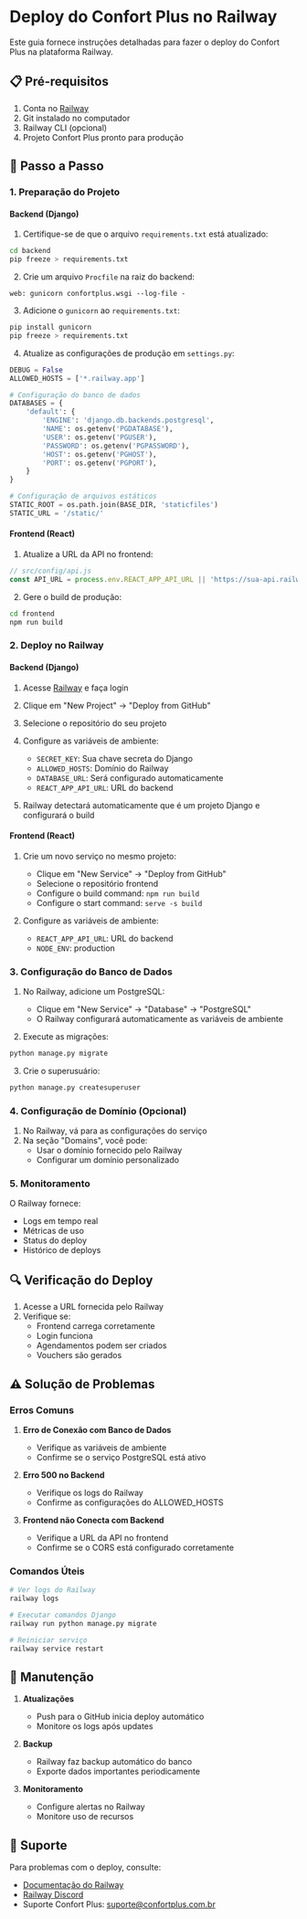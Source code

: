 # Deploy do Confort Plus no Railway

Este guia fornece instruções detalhadas para fazer o deploy do Confort Plus na plataforma Railway.

## 📋 Pré-requisitos

1. Conta no [Railway](https://railway.app/)
2. Git instalado no computador
3. Railway CLI (opcional)
4. Projeto Confort Plus pronto para produção

## 🚀 Passo a Passo

### 1. Preparação do Projeto

#### Backend (Django)
1. Certifique-se de que o arquivo `requirements.txt` está atualizado:
```bash
cd backend
pip freeze > requirements.txt
```

2. Crie um arquivo `Procfile` na raiz do backend:
```
web: gunicorn confortplus.wsgi --log-file -
```

3. Adicione o `gunicorn` ao `requirements.txt`:
```bash
pip install gunicorn
pip freeze > requirements.txt
```

4. Atualize as configurações de produção em `settings.py`:
```python
DEBUG = False
ALLOWED_HOSTS = ['*.railway.app']

# Configuração do banco de dados
DATABASES = {
    'default': {
        'ENGINE': 'django.db.backends.postgresql',
        'NAME': os.getenv('PGDATABASE'),
        'USER': os.getenv('PGUSER'),
        'PASSWORD': os.getenv('PGPASSWORD'),
        'HOST': os.getenv('PGHOST'),
        'PORT': os.getenv('PGPORT'),
    }
}

# Configuração de arquivos estáticos
STATIC_ROOT = os.path.join(BASE_DIR, 'staticfiles')
STATIC_URL = '/static/'
```

#### Frontend (React)
1. Atualize a URL da API no frontend:
```javascript
// src/config/api.js
const API_URL = process.env.REACT_APP_API_URL || 'https://sua-api.railway.app';
```

2. Gere o build de produção:
```bash
cd frontend
npm run build
```

### 2. Deploy no Railway

#### Backend (Django)

1. Acesse [Railway](https://railway.app/) e faça login
2. Clique em "New Project" → "Deploy from GitHub"
3. Selecione o repositório do seu projeto
4. Configure as variáveis de ambiente:
   - `SECRET_KEY`: Sua chave secreta do Django
   - `ALLOWED_HOSTS`: Domínio do Railway
   - `DATABASE_URL`: Será configurado automaticamente
   - `REACT_APP_API_URL`: URL do backend

5. Railway detectará automaticamente que é um projeto Django e configurará o build

#### Frontend (React)

1. Crie um novo serviço no mesmo projeto:
   - Clique em "New Service" → "Deploy from GitHub"
   - Selecione o repositório frontend
   - Configure o build command: `npm run build`
   - Configure o start command: `serve -s build`

2. Configure as variáveis de ambiente:
   - `REACT_APP_API_URL`: URL do backend
   - `NODE_ENV`: production

### 3. Configuração do Banco de Dados

1. No Railway, adicione um PostgreSQL:
   - Clique em "New Service" → "Database" → "PostgreSQL"
   - O Railway configurará automaticamente as variáveis de ambiente

2. Execute as migrações:
```bash
python manage.py migrate
```

3. Crie o superusuário:
```bash
python manage.py createsuperuser
```

### 4. Configuração de Domínio (Opcional)

1. No Railway, vá para as configurações do serviço
2. Na seção "Domains", você pode:
   - Usar o domínio fornecido pelo Railway
   - Configurar um domínio personalizado

### 5. Monitoramento

O Railway fornece:
- Logs em tempo real
- Métricas de uso
- Status do deploy
- Histórico de deploys

## 🔍 Verificação do Deploy

1. Acesse a URL fornecida pelo Railway
2. Verifique se:
   - Frontend carrega corretamente
   - Login funciona
   - Agendamentos podem ser criados
   - Vouchers são gerados

## ⚠️ Solução de Problemas

### Erros Comuns

1. **Erro de Conexão com Banco de Dados**
   - Verifique as variáveis de ambiente
   - Confirme se o serviço PostgreSQL está ativo

2. **Erro 500 no Backend**
   - Verifique os logs do Railway
   - Confirme as configurações do ALLOWED_HOSTS

3. **Frontend não Conecta com Backend**
   - Verifique a URL da API no frontend
   - Confirme se o CORS está configurado corretamente

### Comandos Úteis

```bash
# Ver logs do Railway
railway logs

# Executar comandos Django
railway run python manage.py migrate

# Reiniciar serviço
railway service restart
```

## 📝 Manutenção

1. **Atualizações**
   - Push para o GitHub inicia deploy automático
   - Monitore os logs após updates

2. **Backup**
   - Railway faz backup automático do banco
   - Exporte dados importantes periodicamente

3. **Monitoramento**
   - Configure alertas no Railway
   - Monitore uso de recursos

## 🤝 Suporte

Para problemas com o deploy, consulte:
- [Documentação do Railway](https://docs.railway.app/)
- [Railway Discord](https://discord.gg/railway)
- Suporte Confort Plus: suporte@confortplus.com.br 